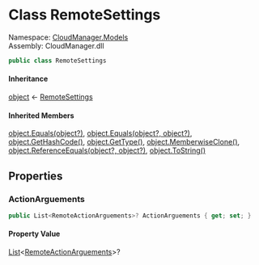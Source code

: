 #  Class RemoteSettings

Namespace: [CloudManager.Models](CloudManager.Models.md)  
Assembly: CloudManager.dll  

```csharp
public class RemoteSettings
```

#### Inheritance

[object](https://learn.microsoft.com/dotnet/api/system.object) ← 
[RemoteSettings](CloudManager.Models.RemoteSettings.md)

#### Inherited Members

[object.Equals\(object?\)](https://learn.microsoft.com/dotnet/api/system.object.equals\#system\-object\-equals\(system\-object\)), 
[object.Equals\(object?, object?\)](https://learn.microsoft.com/dotnet/api/system.object.equals\#system\-object\-equals\(system\-object\-system\-object\)), 
[object.GetHashCode\(\)](https://learn.microsoft.com/dotnet/api/system.object.gethashcode), 
[object.GetType\(\)](https://learn.microsoft.com/dotnet/api/system.object.gettype), 
[object.MemberwiseClone\(\)](https://learn.microsoft.com/dotnet/api/system.object.memberwiseclone), 
[object.ReferenceEquals\(object?, object?\)](https://learn.microsoft.com/dotnet/api/system.object.referenceequals), 
[object.ToString\(\)](https://learn.microsoft.com/dotnet/api/system.object.tostring)

## Properties

###  ActionArguements

```csharp
public List<RemoteActionArguements>? ActionArguements { get; set; }
```

#### Property Value

 [List](https://learn.microsoft.com/dotnet/api/system.collections.generic.list\-1)<[RemoteActionArguements](CloudManager.Models.RemoteActionArguements.md)\>?

